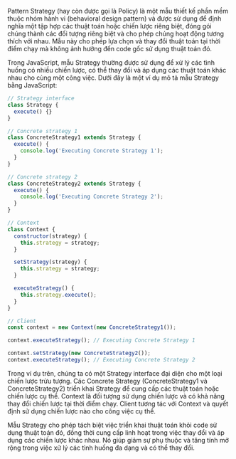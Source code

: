 Pattern Strategy (hay còn được gọi là Policy) là một mẫu thiết kế phần mềm thuộc nhóm hành vi (behavioral design pattern) và được sử dụng để định nghĩa một tập hợp các thuật toán hoặc chiến lược riêng biệt, đóng gói chúng thành các đối tượng riêng biệt và cho phép chúng hoạt động tương thích với nhau. Mẫu này cho phép lựa chọn và thay đổi thuật toán tại thời điểm chạy mà không ảnh hưởng đến code gốc sử dụng thuật toán đó.

Trong JavaScript, mẫu Strategy thường được sử dụng để xử lý các tình huống có nhiều chiến lược, có thể thay đổi và áp dụng các thuật toán khác nhau cho cùng một công việc. Dưới đây là một ví dụ mô tả mẫu Strategy bằng JavaScript:

```javascript
// Strategy interface
class Strategy {
  execute() {}
}

// Concrete strategy 1
class ConcreteStrategy1 extends Strategy {
  execute() {
    console.log('Executing Concrete Strategy 1');
  }
}

// Concrete strategy 2
class ConcreteStrategy2 extends Strategy {
  execute() {
    console.log('Executing Concrete Strategy 2');
  }
}

// Context
class Context {
  constructor(strategy) {
    this.strategy = strategy;
  }

  setStrategy(strategy) {
    this.strategy = strategy;
  }

  executeStrategy() {
    this.strategy.execute();
  }
}

// Client
const context = new Context(new ConcreteStrategy1());

context.executeStrategy(); // Executing Concrete Strategy 1

context.setStrategy(new ConcreteStrategy2());
context.executeStrategy(); // Executing Concrete Strategy 2
```

Trong ví dụ trên, chúng ta có một Strategy interface đại diện cho một loại chiến lược trừu tượng. Các Concrete Strategy (ConcreteStrategy1 và ConcreteStrategy2) triển khai Strategy để cung cấp các thuật toán hoặc chiến lược cụ thể. Context là đối tượng sử dụng chiến lược và có khả năng thay đổi chiến lược tại thời điểm chạy. Client tương tác với Context và quyết định sử dụng chiến lược nào cho công việc cụ thể.

Mẫu Strategy cho phép tách biệt việc triển khai thuật toán khỏi code sử dụng thuật toán đó, đồng thời cung cấp linh hoạt trong việc thay đổi và áp dụng các chiến lược khác nhau. Nó giúp giảm sự phụ thuộc và tăng tính mở rộng trong việc xử lý các tình huống đa dạng và có thể thay đổi.